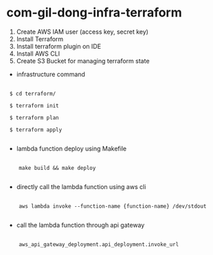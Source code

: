 # com-gil-dong-infra-terraform

1. Create AWS IAM user (access key, secret key)
2. Install Terraform
3. Install terraform plugin on IDE
4. Install AWS CLI
5. Create S3 Bucket for managing terraform state


- infrastructure command
<pre>
 <code>
 $ cd terraform/

 $ terraform init

 $ terraform plan

 $ terraform apply
 </code>
</pre>

- lambda function deploy using Makefile
<pre>
 <code>
    make build && make deploy
 </code>
</pre>

- directly call the lambda function using aws cli
<pre>
 <code>
    aws lambda invoke --function-name {function-name} /dev/stdout
 </code>
</pre>

- call the lambda function through api gateway
<pre>
 <code>
    aws_api_gateway_deployment.api_deployment.invoke_url
 </code>
</pre>